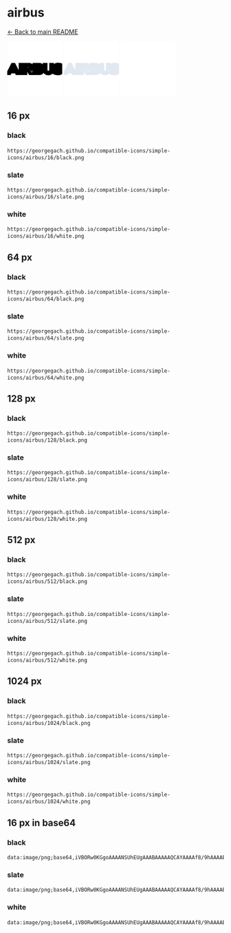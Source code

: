 # airbus

[← Back to main README](../../README.md)


<img src="./128/black.png" width="128" alt="airbus black icon" />
<img src="./128/slate.png" width="128" alt="airbus slate icon" />
<img src="./128/white.png" width="128" alt="airbus white icon" />

## 16 px

### black
```
https://georgegach.github.io/compatible-icons/simple-icons/airbus/16/black.png
```

### slate
```
https://georgegach.github.io/compatible-icons/simple-icons/airbus/16/slate.png
```

### white
```
https://georgegach.github.io/compatible-icons/simple-icons/airbus/16/white.png
```

## 64 px

### black
```
https://georgegach.github.io/compatible-icons/simple-icons/airbus/64/black.png
```

### slate
```
https://georgegach.github.io/compatible-icons/simple-icons/airbus/64/slate.png
```

### white
```
https://georgegach.github.io/compatible-icons/simple-icons/airbus/64/white.png
```

## 128 px

### black
```
https://georgegach.github.io/compatible-icons/simple-icons/airbus/128/black.png
```

### slate
```
https://georgegach.github.io/compatible-icons/simple-icons/airbus/128/slate.png
```

### white
```
https://georgegach.github.io/compatible-icons/simple-icons/airbus/128/white.png
```

## 512 px

### black
```
https://georgegach.github.io/compatible-icons/simple-icons/airbus/512/black.png
```

### slate
```
https://georgegach.github.io/compatible-icons/simple-icons/airbus/512/slate.png
```

### white
```
https://georgegach.github.io/compatible-icons/simple-icons/airbus/512/white.png
```

## 1024 px

### black
```
https://georgegach.github.io/compatible-icons/simple-icons/airbus/1024/black.png
```

### slate
```
https://georgegach.github.io/compatible-icons/simple-icons/airbus/1024/slate.png
```

### white
```
https://georgegach.github.io/compatible-icons/simple-icons/airbus/1024/white.png
```

## 16 px in base64

### black
```
data:image/png;base64,iVBORw0KGgoAAAANSUhEUgAAABAAAAAQCAYAAAAf8/9hAAAABmJLR0QA/wD/AP+gvaeTAAAAkklEQVQ4je3QPQ4BYRSF4UcmOgmFDWhIrMFGrEFjBzZjCTorQKFWiQiiIf6ZDKP5JNOTaOatTk7uObn3kvN/CihiiD6aaKGEBxao44gN1iijghou0EWCHSZBJ6HghSfOQY8wC14cPHukIRRnCg64ZYZTbMM26ScToY0O7oiwwhRzXHHCEj00wikDVDH+9oc5v+ANfTQwNeO1dO4AAAAASUVORK5CYII=
```

### slate
```
data:image/png;base64,iVBORw0KGgoAAAANSUhEUgAAABAAAAAQCAYAAAAf8/9hAAAABmJLR0QA/wD/AP+gvaeTAAAAyklEQVQ4je3QIU4DYRRF4XMfM01KaBhFgiRpECjwLKCGVaBwLIQN1LMLllAEFoGYpoEBQ9tkQhryv4tBdQM1/XZwDuztnp7t+uRz9ZTJYxzogvQ10pGUGzta4Fx4DXxIei/OY6CROUPRa9Gt7lM8gNckbwquDJAURI0w5gc4BGYyjcUYqWBXmnfLb6CRVIxTELYx9CIGkAOIYmcdEV9pDwWj/4JSCVrkW6duJC5tfq3oBIl9imJku49KUyd3IW2MXzATpNedjN/b8gee7V2rhvfT6AAAAABJRU5ErkJggg==
```

### white
```
data:image/png;base64,iVBORw0KGgoAAAANSUhEUgAAABAAAAAQCAYAAAAf8/9hAAAABmJLR0QA/wD/AP+gvaeTAAAApklEQVQ4je3QPUpDARDE8V/EBATFtCnTWKTyAB7AJqdIlc7rpM8tcgKxsU1po2KhIHlFPt6bNHsCEdLkDwvDMgyzy5nT00vSxwpLTPCAa2zxhjv84gPvuMUQYzSSPCU5JPlO8lL6kGSbpEvSJtmUfk6yrt0uSddL8lOJLTpcVLsGg5oWfXzhCjflaS+r5gxT3GOPzwoblbnBAvM67RWPWP/vR8/8jSNBMVzanePBhwAAAABJRU5ErkJggg==
```

